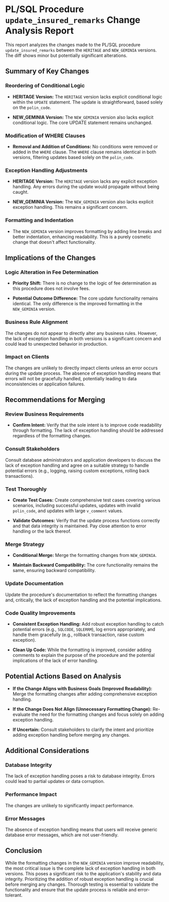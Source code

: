 # PL/SQL Procedure `update_insured_remarks` Change Analysis Report

This report analyzes the changes made to the PL/SQL procedure `update_insured_remarks` between the `HERITAGE` and `NEW_GEMINIA` versions.  The diff shows minor but potentially significant alterations.

## Summary of Key Changes

### Reordering of Conditional Logic

* **HERITAGE Version:** The `HERITAGE` version lacks explicit conditional logic within the `UPDATE` statement.  The update is straightforward, based solely on the `polin_code`.

* **NEW_GEMINIA Version:** The `NEW_GEMINIA` version also lacks explicit conditional logic. The core UPDATE statement remains unchanged.

### Modification of WHERE Clauses

* **Removal and Addition of Conditions:** No conditions were removed or added in the `WHERE` clause. The `WHERE` clause remains identical in both versions, filtering updates based solely on the `polin_code`.

### Exception Handling Adjustments

* **HERITAGE Version:** The `HERITAGE` version lacks any explicit exception handling.  Any errors during the update would propagate without being caught.

* **NEW_GEMINIA Version:** The `NEW_GEMINIA` version also lacks explicit exception handling.  This remains a significant concern.

### Formatting and Indentation

* The `NEW_GEMINIA` version improves formatting by adding line breaks and better indentation, enhancing readability. This is a purely cosmetic change that doesn't affect functionality.


## Implications of the Changes

### Logic Alteration in Fee Determination

* **Priority Shift:** There is no change to the logic of fee determination as this procedure does not involve fees.

* **Potential Outcome Difference:**  The core update functionality remains identical. The only difference is the improved formatting in the `NEW_GEMINIA` version.

### Business Rule Alignment

The changes do not appear to directly alter any business rules. However, the lack of exception handling in both versions is a significant concern and could lead to unexpected behavior in production.

### Impact on Clients

The changes are unlikely to directly impact clients unless an error occurs during the update process. The absence of exception handling means that errors will not be gracefully handled, potentially leading to data inconsistencies or application failures.


## Recommendations for Merging

### Review Business Requirements

* **Confirm Intent:** Verify that the sole intent is to improve code readability through formatting.  The lack of exception handling should be addressed regardless of the formatting changes.

### Consult Stakeholders

Consult database administrators and application developers to discuss the lack of exception handling and agree on a suitable strategy to handle potential errors (e.g., logging, raising custom exceptions, rolling back transactions).

### Test Thoroughly

* **Create Test Cases:** Create comprehensive test cases covering various scenarios, including successful updates, updates with invalid `polin_code`, and updates with large `v_comment` values.

* **Validate Outcomes:** Verify that the update process functions correctly and that data integrity is maintained.  Pay close attention to error handling or the lack thereof.

### Merge Strategy

* **Conditional Merge:**  Merge the formatting changes from `NEW_GEMINIA`.

* **Maintain Backward Compatibility:** The core functionality remains the same, ensuring backward compatibility.

### Update Documentation

Update the procedure's documentation to reflect the formatting changes and, critically, the lack of exception handling and the potential implications.

### Code Quality Improvements

* **Consistent Exception Handling:** Add robust exception handling to catch potential errors (e.g., `SQLCODE`, `SQLERRM`), log errors appropriately, and handle them gracefully (e.g., rollback transaction, raise custom exception).

* **Clean Up Code:**  While the formatting is improved, consider adding comments to explain the purpose of the procedure and the potential implications of the lack of error handling.


## Potential Actions Based on Analysis

* **If the Change Aligns with Business Goals (Improved Readability):** Merge the formatting changes after adding comprehensive exception handling.

* **If the Change Does Not Align (Unnecessary Formatting Change):**  Re-evaluate the need for the formatting changes and focus solely on adding exception handling.

* **If Uncertain:**  Consult stakeholders to clarify the intent and prioritize adding exception handling before merging any changes.


## Additional Considerations

### Database Integrity

The lack of exception handling poses a risk to database integrity. Errors could lead to partial updates or data corruption.

### Performance Impact

The changes are unlikely to significantly impact performance.

### Error Messages

The absence of exception handling means that users will receive generic database error messages, which are not user-friendly.


## Conclusion

While the formatting changes in the `NEW_GEMINIA` version improve readability, the most critical issue is the complete lack of exception handling in both versions.  This poses a significant risk to the application's stability and data integrity.  Prioritizing the addition of robust exception handling is crucial before merging any changes.  Thorough testing is essential to validate the functionality and ensure that the update process is reliable and error-tolerant.
